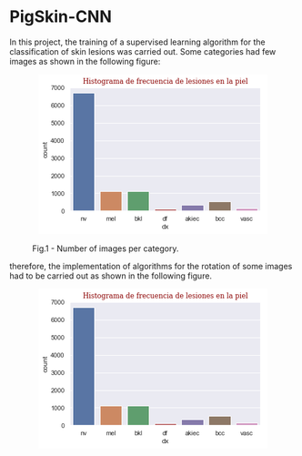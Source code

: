 # PigSkin-CNN

In this project, the training of a supervised learning algorithm for the classification of skin lesions was carried out. Some categories had few images as shown in the following figure: 

<div>
  <figure>
    <p align='center'>
      <img src= 'https://github.com/Luisbaduy97/PigSkin-CNN/blob/master/histo_original.png'>
    </p>
    <figcaption>Fig.1 - Number of images per category.</figcaption>
  </figure>
</div>



therefore, the implementation of algorithms for the rotation of some images had to be carried out as shown in the following figure.


  <p align='center'>
    <img src= 'https://github.com/Luisbaduy97/PigSkin-CNN/blob/master/histo_original.png'>
  </p>
